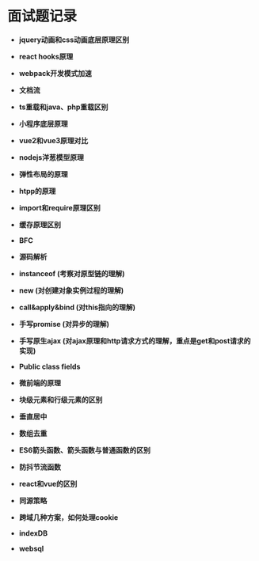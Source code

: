 # 面试题记录

- **jquery动画和css动画底层原理区别**
- **react hooks原理**
- **webpack开发模式加速**
- **文档流**
- **ts重载和java、php重载区别**
- **小程序底层原理**
- **vue2和vue3原理对比**
- **nodejs洋葱模型原理**
- **弹性布局的原理**
- **htpp的原理**
- **import和require原理区别**
- **缓存原理区别**
- **BFC**

- **源码解析**

- **instanceof (考察对原型链的理解)**
- **new (对创建对象实例过程的理解)**
- **call&apply&bind (对this指向的理解)**
- **手写promise (对异步的理解)**
- **手写原生ajax (对ajax原理和http请求方式的理解，重点是get和post请求的实现)**

- **Public class fields**
- **微前端的原理**
- **块级元素和行级元素的区别**
- **垂直居中**
- **数组去重**
- **ES6箭头函数、箭头函数与普通函数的区别**
- **防抖节流函数**
- **react和vue的区别**
- **同源策略**
- **跨域几种方案，如何处理cookie**
- **indexDB**
- **websql**
